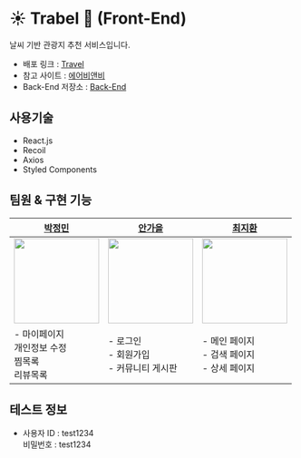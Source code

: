 # ☀️ Trabel 🌈 (Front-End)

날씨 기반 관광지 추천 서비스입니다.

- 배포 링크 : [Travel](https://travel-ateam.netlify.app/)
- 참고 사이트 : [에어비앤비](https://www.airbnb.co.kr/)
- Back-End 저장소 : [Back-End](https://github.com/fastcampus-febe/TeamA-BE)

## 사용기술

- React.js
- Recoil
- Axios
- Styled Components

## 팀원 & 구현 기능

| <center>[박정민](https://github.com/plou102)</center>                         | <center>[안가을](https://github.com/autumnly1007)</center>                   | <center>[최지환](https://github.com/hwanky)</center>                         |
| :---------------------------------------------------------------------------- | :--------------------------------------------------------------------------- | :--------------------------------------------------------------------------- |
| <img src="https://avatars.githubusercontent.com/u/107393773?v=4" width=150 /> | <img src="https://avatars.githubusercontent.com/u/87680906?v=4" width=150 /> | <img src="https://avatars.githubusercontent.com/u/48482406?v=4" width=150 /> |
| - 마이페이지<br />개인정보 수정<br />찜목록<br />리뷰목록                     | - 로그인<br />- 회원가입<br />- 커뮤니티 게시판                              | - 메인 페이지<br />- 검색 페이지<br />- 상세 페이지                          |

## 테스트 정보

- 사용자 ID : test1234  
   비밀번호 : test1234
